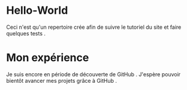 # Hello-World
Ceci n'est qu'un repertoire crée afin de suivre le tutoriel du site et faire quelques tests .
# Mon expérience
Je suis encore en période de découverte de GitHub . J'espère pouvoir bientôt avancer mes projets grâce à GitHub .

